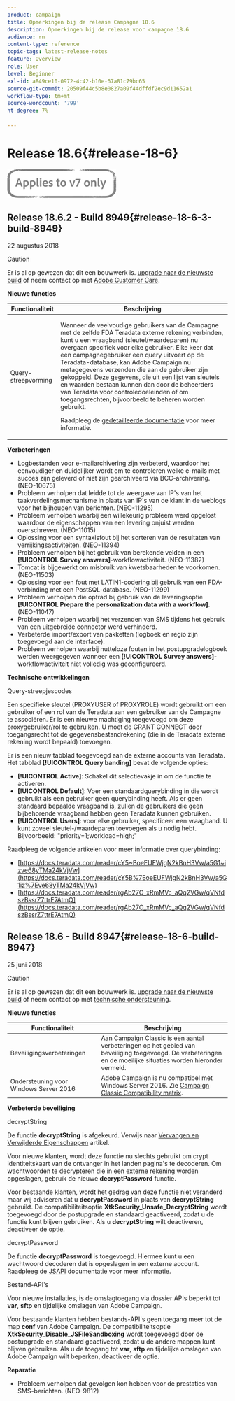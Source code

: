 ```yaml
---
product: campaign
title: Opmerkingen bij de release Campagne 18.6
description: Opmerkingen bij de release voor campagne 18.6
audience: rn
content-type: reference
topic-tags: latest-release-notes
feature: Overview
role: User
level: Beginner
exl-id: a849ce10-0972-4c42-b10e-67a81c79bc65
source-git-commit: 20509f44c5b8e0827a09f44dffdf2ec9d11652a1
workflow-type: tm+mt
source-wordcount: '799'
ht-degree: 7%

---
```


# Release 18.6{#release-18-6}

![](../../assets/v7-only.svg)

## Release 18.6.2 - Build 8949{#release-18-6-3-build-8949}

22 augustus 2018

>[!CAUTION]
>
>Er is al op gewezen dat dit een bouwwerk is. [upgrade naar de nieuwste build](../../production/using/build-upgrade.md) of neem contact op met [Adobe Customer Care](https://helpx.adobe.com/nl/enterprise/admin-guide.html/enterprise/using/support-for-experience-cloud.ug.html).

**Nieuwe functies**

<table> 
 <thead> 
  <tr> 
   <th> Functionaliteit<br /> </th> 
   <th> Beschrijving<br /> </th> 
  </tr> 
 </thead> 
 <tbody> 
  <tr> 
   <td> Query-streepvorming<br /> </td> 
   <td> <p>Wanneer de veelvoudige gebruikers van de Campagne met de zelfde FDA Teradata externe rekening verbinden, kunt u een vraagband (sleutel/waardeparen) nu overgaan specifiek voor elke gebruiker. Elke keer dat een campagnegebruiker een query uitvoert op de Teradata-database, kan Adobe Campaign nu metagegevens verzenden die aan de gebruiker zijn gekoppeld. Deze gegevens, die uit een lijst van sleutels en waarden bestaan kunnen dan door de beheerders van Teradata voor controledoeleinden of om toegangsrechten, bijvoorbeeld te beheren worden gebruikt.</p><p>Raadpleeg de <a href="../../installation/using/external-accounts.md">gedetailleerde documentatie</a> voor meer informatie.</p> </td>
  </tr> 
 </tbody> 
</table>

**Verbeteringen**

* Logbestanden voor e-mailarchivering zijn verbeterd, waardoor het eenvoudiger en duidelijker wordt om te controleren welke e-mails met succes zijn geleverd of niet zijn gearchiveerd via BCC-archivering. (NEO-10675)
* Probleem verholpen dat leidde tot de weergave van IP&#39;s van het taakverdelingsmechanisme in plaats van IP&#39;s van de klant in de weblogs voor het bijhouden van berichten. (NEO-11295)
* Probleem verholpen waarbij een willekeurig probleem werd opgelost waardoor de eigenschappen van een levering onjuist werden overschreven. (NEO-11015)
* Oplossing voor een syntaxisfout bij het sorteren van de resultaten van verrijkingsactiviteiten. (NEO-11394)
* Probleem verholpen bij het gebruik van berekende velden in een **[!UICONTROL Survey answers]**-workflowactiviteit. (NEO-11382)
* Tomcat is bijgewerkt om misbruik van kwetsbaarheden te voorkomen. (NEO-11503)
* Oplossing voor een fout met LATIN1-codering bij gebruik van een FDA-verbinding met een PostSQL-database. (NEO-11299)
* Probleem verholpen die optrad bij gebruik van de leveringsoptie **[!UICONTROL Prepare the personalization data with a workflow]**. (NEO-11047)
* Probleem verholpen waarbij het verzenden van SMS tijdens het gebruik van een uitgebreide connector werd verhinderd.
* Verbeterde import/export van pakketten (logboek en regio zijn toegevoegd aan de interface).
* Probleem verholpen waarbij nutteloze fouten in het postupgradelogboek werden weergegeven wanneer een **[!UICONTROL Survey answers]**-workflowactiviteit niet volledig was geconfigureerd.

**Technische ontwikkelingen**

Query-streepjescodes

Een specifieke sleutel (PROXYUSER of PROXYROLE) wordt gebruikt om een gebruiker of een rol van de Teradata aan een gebruiker van de Campagne te associëren. Er is een nieuwe machtiging toegevoegd om deze proxygebruiker/rol te gebruiken. U moet de GRANT CONNECT door toegangsrecht tot de gegevensbestandrekening (die in de Teradata externe rekening wordt bepaald) toevoegen.

Er is een nieuw tabblad toegevoegd aan de externe accounts van Teradata. Het tabblad **[!UICONTROL Query banding]** bevat de volgende opties:

* **[!UICONTROL Active]**: Schakel dit selectievakje in om de functie te activeren.
* **[!UICONTROL Default]**: Voer een standaardquerybinding in die wordt gebruikt als een gebruiker geen querybinding heeft. Als er geen standaard bepaalde vraagband is, zullen de gebruikers die geen bijbehorende vraagband hebben geen Teradata kunnen gebruiken.
* **[!UICONTROL Users]**: voor elke gebruiker, specificeer een vraagband. U kunt zoveel sleutel-/waardeparen toevoegen als u nodig hebt. Bijvoorbeeld: &quot;priority=1;workload=high;&quot;

Raadpleeg de volgende artikelen voor meer informatie over querybinding:

* [https://docs.teradata.com/reader/cY5~BoeEUFWjgN2kBnH3Vw/a5G1~izve68yTMa24kVjVw](https://docs.teradata.com/reader/cY5B%7EoeEUFWjgN2kBnH3Vw/a5G1iz%7Eve68yTMa24kVjVw)
* [https://docs.teradata.com/reader/rgAb27O_xRmMVc_aQq2VGw/qVNfdszBssrZ7ttrE7AtmQ](https://docs.teradata.com/reader/rgAb27O_xRmMVc_aQq2VGw/qVNfdszBssrZ7ttrE7AtmQ)

## Release 18.6 - Build 8947{#release-18-6-build-8947}

25 juni 2018

>[!CAUTION]
>
>Er is al op gewezen dat dit een bouwwerk is. [upgrade naar de nieuwste build](../../production/using/build-upgrade.md) of neem contact op met [technische ondersteuning](https://helpx.adobe.com/enterprise/admin-guide.html/enterprise/using/support-for-experience-cloud.ug.html).

**Nieuwe functies**

<table> 
 <thead> 
  <tr> 
   <th> Functionaliteit<br /> </th> 
   <th> Beschrijving<br /> </th> 
  </tr> 
 </thead> 
 <tbody> 
  <tr> 
   <td> Beveiligingsverbeteringen<br /> </td> 
   <td> Aan Campaign Classic is een aantal verbeteringen op het gebied van beveiliging toegevoegd. De verbeteringen en de moeilijke situaties worden hieronder vermeld.<br /> </td> 
  </tr> 
  <tr> 
   <td> Ondersteuning voor Windows Server 2016<br /> </td> 
   <td> Adobe Campaign is nu compatibel met Windows Server 2016. Zie <a href="https://helpx.adobe.com/campaign/kb/compatibility-matrix.html">Campaign Classic Compatibility matrix</a>.<br /> </td> 
  </tr> 
 </tbody> 
</table>

**Verbeterde beveiliging**

decryptString

De functie **decryptString** is afgekeurd. Verwijs naar [Vervangen en Verwijderde Eigenschappen](https://helpx.adobe.com/nl/campaign/kb/deprecated-and-removed-features.html) artikel.

Voor nieuwe klanten, wordt deze functie nu slechts gebruikt om crypt identiteitskaart van de ontvanger in het landen pagina&#39;s te decoderen. Om wachtwoorden te decrypteren die in een externe rekening worden opgeslagen, gebruik de nieuwe **decryptPassword** functie.

Voor bestaande klanten, wordt het gedrag van deze functie niet veranderd maar wij adviseren dat u **decryptPassword** in plaats van **decryptString** gebruikt. De compatibiliteitsoptie **XtkSecurity_Unsafe_DecryptString** wordt toegevoegd door de postupgrade en standaard geactiveerd, zodat u de functie kunt blijven gebruiken. Als u **decryptString** wilt deactiveren, deactiveer de optie.

decryptPassword

De functie **decryptPassword** is toegevoegd. Hiermee kunt u een wachtwoord decoderen dat is opgeslagen in een externe account. Raadpleeg de [JSAPI](https://helpx.adobe.com/nl/campaign/kb/compatibility-matrix.html) documentatie voor meer informatie.

Bestand-API&#39;s

Voor nieuwe installaties, is de omslagtoegang via dossier APIs beperkt tot **var**, **sftp** en tijdelijke omslagen van Adobe Campaign.

Voor bestaande klanten hebben bestands-API&#39;s geen toegang meer tot de map **conf** van Adobe Campaign. De compatibiliteitsoptie **XtkSecurity_Disable_JSFileSandboxing** wordt toegevoegd door de postupgrade en standaard geactiveerd, zodat u de andere mappen kunt blijven gebruiken. Als u de toegang tot **var**, **sftp** en tijdelijke omslagen van Adobe Campaign wilt beperken, deactiveer de optie.

**Reparatie**

* Probleem verholpen dat gevolgen kon hebben voor de prestaties van SMS-berichten. (NEO-9812)
